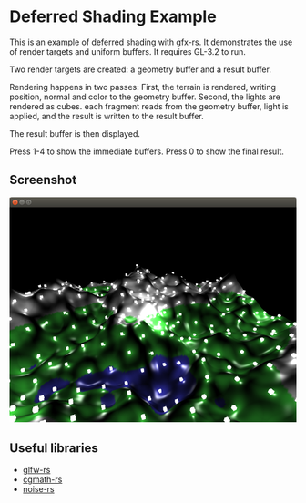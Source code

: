 <!--
    Copyright 2017 The Gfx-rs Developers.

    Licensed under the Apache License, Version 2.0 (the "License");
    you may not use this file except in compliance with the License.
    You may obtain a copy of the License at

        http://www.apache.org/licenses/LICENSE-2.0

    Unless required by applicable law or agreed to in writing, software
    distributed under the License is distributed on an "AS IS" BASIS,
    WITHOUT WARRANTIES OR CONDITIONS OF ANY KIND, either express or implied.
    See the License for the specific language governing permissions and
    limitations under the License.
-->

# Deferred Shading Example

This is an example of deferred shading with gfx-rs. It demonstrates the use of render targets and uniform buffers. It requires GL-3.2 to run.

Two render targets are created: a geometry buffer and a result buffer.

Rendering happens in two passes:
First,  the terrain is rendered, writing position, normal and color to the geometry buffer.
Second, the lights are rendered as cubes. each fragment reads from the geometry buffer,
        light is applied, and the result is written to the result buffer.

The result buffer is then displayed.

Press 1-4 to show the immediate buffers. Press 0 to show the final result.

## Screenshot

![Deferred Shading Example](screenshot.png)

## Useful libraries

- [glfw-rs](https://github.com/bjz/glfw-rs)
- [cgmath-rs](https://github.com/bjz/cgmath-rs)
- [noise-rs](https://github.com/bjz/noise-rs)

